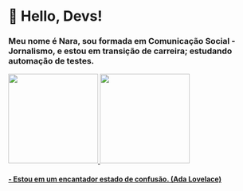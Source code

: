 # :rainbow: Hello, Devs!
###  Meu nome é Nara, sou formada em Comunicação Social - Jornalismo, e estou em transição de carreira; estudando automação de testes.
<div>
<a href="https://github.com/Nara2050">
<img height="180em" src="https://github-readme-stats.vercel.app/api/top-langs/?username=Nara2050&layout=compact&langs_count=7&theme=dracula"/>
<img height="180em" src="https://github-readme-stats.vercel.app/api?username=Nara2050&show_icons=true&theme=dracula&include_all_commits=true&count_private=true"/>
</div>

  #### - Estou em um encantador estado de confusão.  (Ada Lovelace)
  
  
  


